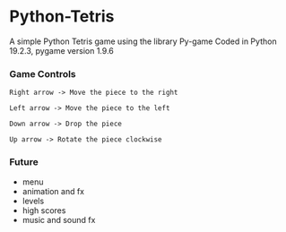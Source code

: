 # Python-Tetris


A simple Python Tetris game using the library Py-game
Coded in Python 19.2.3, pygame version 1.9.6




### Game Controls


```
Right arrow -> Move the piece to the right

Left arrow -> Move the piece to the left

Down arrow -> Drop the piece

Up arrow -> Rotate the piece clockwise
```

### Future

 * menu
 * animation and fx
 * levels
 * high scores
 * music and sound fx


